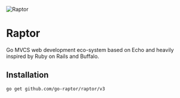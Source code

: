 ![Raptor](https://kruno.husak.me/img/raptor4.png)

# Raptor

Go MVCS web development eco-system based on Echo and heavily inspired by Ruby on Rails and Buffalo.

## Installation

`go get github.com/go-raptor/raptor/v3`


